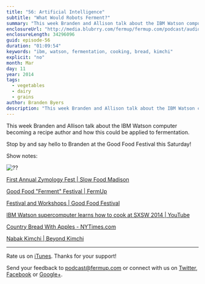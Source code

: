 ```yaml
---
title: "56: Artificial Intelligence"
subtitle: "What Would Robots Ferment?"
summary: "This week Branden and Allison talk about the IBM Watson computer becoming a recipe author and how this could be applied to fermentation."
enclosureUrl: "http://media.blubrry.com/fermup/fermup.com/podcast/audio/fermup-56.mp3"
enclosureLength: 34296096
guid: episode-56
duration: "01:09:54"
keywords: "ibm, watson, fermentation, cooking, bread, kimchi"
explicit: "no"
month: Mar
day: 11
year: 2014
tags:
  - vegetables
  - dairy
  - grains
author: Branden Byers
description: "This week Branden and Allison talk about the IBM Watson computer becoming a recipe author and how this could be applied to fermentation."
---
```

This week Branden and Allison talk about the IBM Watson computer becoming a recipe author and how this could be applied to fermentation.

Stop by and say hello to Branden at the Good Food Festival this Saturday!

Show notes:

![??](/images/episode-56-artificial-intelligence.jpg "FermUp 56: Artificial Intelligence")

[First Annual Zymology Fest | Slow Food Madison](http://slowfoodmadison.org/2014/01/first-annual-zymology-fest/)

[Good Food "Ferment" Festival | FermUp](http://fermup.com/blog/good-food-ferment-festival/)

[Festival and Workshops | Good Food Festival](http://goodfoodfestivals.com/chicago/saturday-festival/)

[IBM Watson supercomputer learns how to cook at SXSW 2014 | YouTube](http://www.youtube.com/watch?v=yrfMcNE0y9s)

[Country Bread With Apples - NYTimes.com](http://www.nytimes.com/2014/02/21/health/country-bread-with-apples.html?_r=2)

[Nabak Kimchi | Beyond Kimchi](http://www.beyondkimchee.com/nabak-kimchi-water-kimchi/)


---

Rate us on [iTunes](http://itunes.apple.com/podcast/fermup-fermented-food-podcast/id593958494). Thanks for your support!

Send your feedback to <a href="mailto:podcast@fermup.com">podcast@fermup.com</a> or connect with us on [Twitter](https://twitter.com/fermup), [Facebook](http://www.facebook.com/fermup) or [Google+](https://google.com/+fermup).
